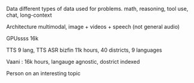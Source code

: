 Data
    different types of data used for problems. math, reasoning, tool use, chat, long-context


Architecture
    multimodal, image + videos + speech (not general audio)


GPUssss
    16k 



TTS 9 lang, TTS
ASR bizfin 11k hours, 40 districts, 9 languages

Vaani : 16k hours, langauge agnostic, dostrict indexed


Person on an interesting topic

